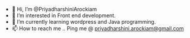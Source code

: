 - 👋 Hi, I’m @PriyadharshiniArockiam
- 👀 I’m interested in Front end development. 
- 🌱 I’m currently learning wordpress and Java programming. 
- 📫 How to reach me .. Ping me @ priyadharshini.arockiam@gmail.com

<!---
PriyadharshiniArockiam/PriyadharshiniArockiam is a ✨ special ✨ repository because its `README.md` (this file) appears on your GitHub profile.
You can click the Preview link to take a look at your changes.
--->
